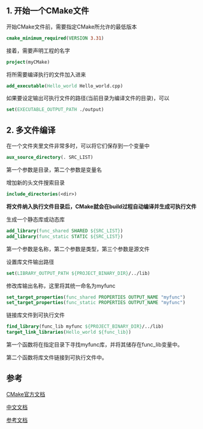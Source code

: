 ## 1. 开始一个CMake文件

开始CMake文件前，需要指定CMake所允许的最低版本

```cmake
cmake_minimum_required(VERSION 3.31)
```

接着，需要声明工程的名字

```cmake
project(myCMake)
```

将所需要编译执行的文件加入进来

```cmake
add_executable(Hello_world Hello_world.cpp)
```

如果要设定输出可执行文件的路径(当前目录为编译文件的目录)，可以

```cmake
set(EXECUTABLE_OUTPUT_PATH ./output)
```

## 2. 多文件编译

在一个文件夹里文件非常多时，可以将它们保存到一个变量中

```cmake
aux_source_directory(. SRC_LIST)
```
第一个参数是目录，第二个参数是变量名

增加新的头文件搜索目录

```cmake
include_directories(<dir>)
```
**将文件纳入执行文件目录后，CMake就会在build过程自动编译并生成可执行文件**

生成一个静态库或动态库

```cmake
add_library(func_shared SHARED ${SRC_LIST})
add_library(func_static STATIC ${SRC_LIST})
```
第一个参数是名称，第二个参数是类型，第三个参数是源文件

设置库文件输出路径

```cmake
set(LIBRARY_OUTPUT_PATH ${PROJECT_BINARY_DIR}/../lib)
```

修改库输出名称，这里将其统一命名为myfunc

```cmake
set_target_properties(func_shared PROPERTIES OUTPUT_NAME "myfunc")
set_target_properties(func_static PROPERTIES OUTPUT_NAME "myfunc")
```

链接库文件到可执行文件

```cmake
find_library(func_lib myfunc ${PROJECT_BINARY_DIR}/../lib)
target_link_libraries(Hello_world ${func_lib})
```

第一个函数将在指定目录下寻找myfunc库，并将其储存在func_lib变量中。

第二个函数将库文件链接到可执行文件中。


## 参考

[CMake官方文档](https://cmake.org/cmake/help/latest/index.html)

[中文文档](https://modern-cmake-cn.github.io/Modern-CMake-zh_CN/chapters/basics.html)

[参考文档](https://blog.csdn.net/iuu77/article/details/129229361)